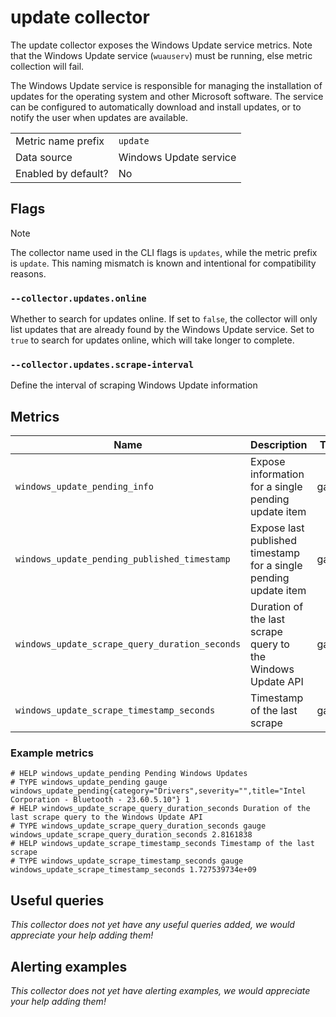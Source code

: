 # update collector

The update collector exposes the Windows Update service metrics. Note that the Windows Update service (`wuauserv`) must be running, else metric collection will fail.

The Windows Update service is responsible for managing the installation of updates for the operating system and other Microsoft software. The service can be configured to automatically download and install updates, or to notify the user when updates are available.


|                     |                        |
|---------------------|------------------------|
| Metric name prefix  | `update`               |
| Data source         | Windows Update service |
| Enabled by default? | No                     |


## Flags

> [!NOTE]
> The collector name used in the CLI flags is `updates`, while the metric prefix is `update`. This naming mismatch is known and intentional for compatibility reasons.

### `--collector.updates.online`
Whether to search for updates online. If set to `false`, the collector will only list updates that are already found by the Windows Update service.
Set to `true` to search for updates online, which will take longer to complete.

### `--collector.updates.scrape-interval`
Define the interval of scraping Windows Update information

## Metrics

| Name                                           | Description                                                      | Type  | Labels                        |
|------------------------------------------------|------------------------------------------------------------------|-------|-------------------------------|
| `windows_update_pending_info`                  | Expose information for a single pending update item              | gauge | `category`,`severity`,`title` |
| `windows_update_pending_published_timestamp`   | Expose last published timestamp for a single pending update item | gauge | `title`                       |
| `windows_update_scrape_query_duration_seconds` | Duration of the last scrape query to the Windows Update API      | gauge |                               |
| `windows_update_scrape_timestamp_seconds`      | Timestamp of the last scrape                                     | gauge |                               |

### Example metrics
```
# HELP windows_update_pending Pending Windows Updates
# TYPE windows_update_pending gauge
windows_update_pending{category="Drivers",severity="",title="Intel Corporation - Bluetooth - 23.60.5.10"} 1
# HELP windows_update_scrape_query_duration_seconds Duration of the last scrape query to the Windows Update API
# TYPE windows_update_scrape_query_duration_seconds gauge
windows_update_scrape_query_duration_seconds 2.8161838
# HELP windows_update_scrape_timestamp_seconds Timestamp of the last scrape
# TYPE windows_update_scrape_timestamp_seconds gauge
windows_update_scrape_timestamp_seconds 1.727539734e+09
```

## Useful queries
_This collector does not yet have any useful queries added, we would appreciate your help adding them!_

## Alerting examples
_This collector does not yet have alerting examples, we would appreciate your help adding them!_
